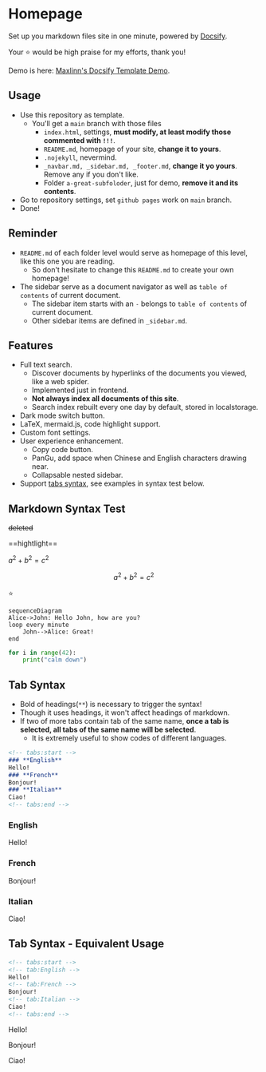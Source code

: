 # Homepage

Set up you markdown files site in one minute, powered by [Docsify](https://docsify.js.org/).

Your :star: would be high praise for my efforts, thank you!

Demo is here: [Maxlinn's Docsify Template Demo](https://maxlinn.site/linn-docsify-template).

## Usage

- Use this repository as template.
  - You'll get a `main` branch with those files
    - `index.html`, settings, **must modify, at least modify those commented with `!!!`**.
    - `README.md`, homepage of your site, **change it to yours**.
    - `.nojekyll`, nevermind.
    - `_navbar.md, _sidebar.md, _footer.md`, **change it yo yours**. Remove any if you don't like.
    - Folder `a-great-subfoloder`, just for demo, **remove it and its contents**.
- Go to repository settings, set `github pages` work on `main` branch.
- Done!

## Reminder

- `README.md` of each folder level would serve as homepage of this level, like this one you are reading. 
  - So don't hesitate to change this `README.md` to create your own homepage!
- The sidebar serve as a document navigator as well as `table of contents` of current document.
  - The sidebar item starts with an `-` belongs to `table of contents` of current document.
  - Other sidebar items are defined in `_sidebar.md`.

## Features

- Full text search.
  - Discover documents by hyperlinks of the documents you viewed, like a web spider.
  - Implemented just in frontend.
  - **Not always index all documents of this site**.
  - Search index rebuilt every one day by default, stored in localstorage.
- Dark mode switch button.
- LaTeX, mermaid.js, code highlight support.
- Custom font settings.
- User experience enhancement.
  - Copy code button.
  - PanGu, add space when Chinese and English characters drawing near.
  - Collapsable nested sidebar.
- Support [tabs syntax](https://jhildenbiddle.github.io/docsify-tabs/#/?id=usage), see examples in syntax test below.

## Markdown Syntax Test

~~deleted~~

==hightlight==

$a^2+b^2=c^2$

$$
a^2+b^2=c^2
$$

:star:

```mermaid
sequenceDiagram
Alice->John: Hello John, how are you?
loop every minute
    John-->Alice: Great!
end
```

```python
for i in range(42):
    print("calm down")
```

## Tab Syntax

- Bold of headings(`**`) is necessary to trigger the syntax!
- Though it uses headings, it won't affect headings of markdown.
- If two of more tabs contain tab of the same name, **once a tab is selected, all tabs of the same name will be selected**.
  - It is extremely useful to show codes of different languages.

```markdown
<!-- tabs:start -->
### **English**
Hello!
### **French**
Bonjour!
### **Italian**
Ciao!
<!-- tabs:end -->
```

<!-- tabs:start -->
### **English**
Hello!
### **French**
Bonjour!
### **Italian**
Ciao!
<!-- tabs:end -->

## Tab Syntax - Equivalent Usage

```markdown
<!-- tabs:start -->
<!-- tab:English -->
Hello!
<!-- tab:French -->
Bonjour!
<!-- tab:Italian -->
Ciao!
<!-- tabs:end -->
```

<!-- tabs:start -->
<!-- tab:English -->
Hello!
<!-- tab:French -->
Bonjour!
<!-- tab:Italian -->
Ciao!
<!-- tabs:end -->